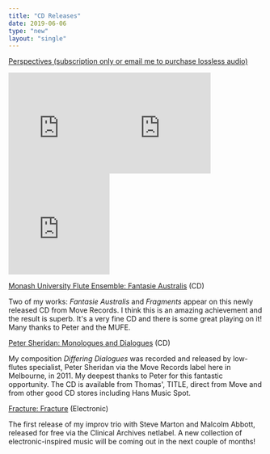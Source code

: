```yaml
---
title: "CD Releases"
date: 2019-06-06
type: "new"
layout: "single"
---
```

[Perspectives (subscription only or email me to purchase lossless audio)](https://vincentgiles.bandcamp.com/album/perspectives)
<br />

<iframe style="border: 0; width: 200px; height: 200px;" src="https://bandcamp.com/EmbeddedPlayer/album=4170228168/size=large/bgcol=ffffff/linkcol=63b2cc/minimal=true/transparent=true/" seamless><a href="http://vincentgiles.bandcamp.com/album/dictaphone-music">dictaphone music by Vincent Giles</a></iframe><iframe style="border: 0; width: 200px; height: 200px;" src="https://bandcamp.com/EmbeddedPlayer/album=2305031539/size=large/bgcol=ffffff/linkcol=63b2cc/minimal=true/transparent=true/" seamless><a href="http://vincentgiles.bandcamp.com/album/post-hoc-ergo-propter-hoc">Post Hoc Ergo Propter Hoc by Vincent Giles</a></iframe><iframe style="border: 0; width: 200px; height: 200px;" src="https://bandcamp.com/EmbeddedPlayer/album=1714574950/size=large/bgcol=ffffff/linkcol=63b2cc/minimal=true/transparent=true/" seamless><a href="http://vincentgiles.bandcamp.com/album/dictaphone-music-ii">dictaphone music II by Vincent Giles</a></iframe>

[Monash University Flute Ensemble: Fantasie Australis][1] (CD)

Two of my works: _Fantasie Australis_ and _Fragments_ appear on this newly released CD from Move Records. I think this is an amazing achievement and the result is superb. It's a very fine CD and there is some great playing on it! Many thanks to Peter and the MUFE.

[Peter Sheridan: Monologues and Dialogues][2] (CD)

My composition _Differing Dialogues_ was recorded and released by low-flutes specialist, Peter Sheridan via the Move Records label here in Melbourne, in 2011. My deepest thanks to Peter for this fantastic opportunity. The CD is available from Thomas', TITLE, direct from Move and from other good CD stores including Hans Music Spot.

[ Fracture: Fracture][3] (Electronic)

The first release of my improv trio with Steve Marton and Malcolm Abbott, released for free via the Clinical Archives netlabel. A new collection of electronic-inspired music will be coming out in the next couple of months!

 

[1]: http://www.move.com.au/disc/fantasie-australis
[2]: http://www.move.com.au/disc/peter-sheridan-monologues-dialogues
[3]: http://archive.org/details/ca340_f

  